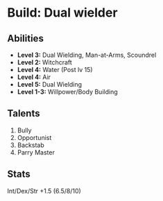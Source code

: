 # Build: Dual wielder

## Abilities

- **Level 3:** Dual Wielding, Man-at-Arms, Scoundrel
- **Level 2:** Witchcraft
- **Level 4:** Water (Post lv 15)
- **Level 4:** Air
- **Level 5:** Dual Wielding
- **Level 1-3:** Willpower/Body Building

## Talents

1. Bully
1. Opportunist
1. Backstab
1. Parry Master

## Stats

Int/Dex/Str +1.5 (6.5/8/10)
